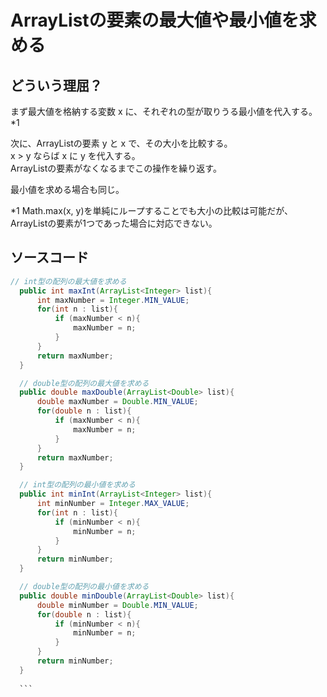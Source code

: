 # ArrayListの要素の最大値や最小値を求める
  
  ## どういう理屈？
  
  まず最大値を格納する変数 x に、それぞれの型が取りうる最小値を代入する。\*1  
  
  次に、ArrayListの要素 y と x で、その大小を比較する。  
  x > y ならば x に y を代入する。  
  ArrayListの要素がなくなるまでこの操作を繰り返す。  
  
  最小値を求める場合も同じ。  
  
  \*1 Math.max(x, y)を単純にループすることでも大小の比較は可能だが、ArrayListの要素が1つであった場合に対応できない。
  
  ## ソースコード
  
  ```Java
  // int型の配列の最大値を求める
    public int maxInt(ArrayList<Integer> list){
        int maxNumber = Integer.MIN_VALUE;
        for(int n : list){
            if (maxNumber < n){
                maxNumber = n;
            }
        }
        return maxNumber;
    }

    // double型の配列の最大値を求める
    public double maxDouble(ArrayList<Double> list){
        double maxNumber = Double.MIN_VALUE;
        for(double n : list){
            if (maxNumber < n){
                maxNumber = n;
            }
        }
        return maxNumber;
    }

    // int型の配列の最小値を求める
    public int minInt(ArrayList<Integer> list){
        int minNumber = Integer.MAX_VALUE;
        for(int n : list){
            if (minNumber < n){
                minNumber = n;
            }
        }
        return minNumber;
    }

    // double型の配列の最小値を求める
    public double minDouble(ArrayList<Double> list){
        double minNumber = Double.MIN_VALUE;
        for(double n : list){
            if (minNumber < n){
                minNumber = n;
            }
        }
        return minNumber;
    }
    
    ```
